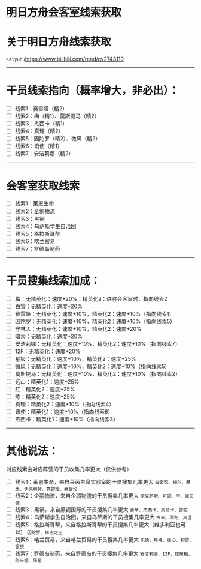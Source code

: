 # [明日方舟会客室线索获取](https://github.com/noteMay/noteMay.github.io/issues/12)

# 关于明日方舟线索获取
`Kaiyuhu`<https://www.bilibili.com/read/cv2743119>

---

# 干员线索指向（概率增大，非必出）：
- [ ] 线索1：赛雷娅（精2）
- [ ] 线索2：梅（精1）、莫斯提马（精2）
- [ ] 线索3：杰西卡（精1）
- [ ] 线索4：真理（精2）
- [ ] 线索5：因陀罗（精2）、微风（精2）
- [ ] 线索6：讯使（精1）
- [ ] 线索7：安洁莉娜（精2）

---

# 会客室获取线索
- [ ] 线索1：莱恩生命
- [ ] 线索2：企鹅物流
- [ ] 线索3：黑钢
- [ ] 线索4：乌萨斯学生自治团
- [ ] 线索5：格拉斯哥帮
- [ ] 线索6：喀兰贸易
- [ ] 线索7：罗德岛制药 

---

# 干员搜集线索加成：
- [ ] 梅：无精英化：速度+20%：精英化2：进驻会客室时，指向线索2
- [ ] 白雪：无精英化：速度+20%
- [ ] 赛雷娅：无精英化：速度+10%，精英化2：速度+10%（指向线索1）
- [ ] 因陀罗：无精英化：速度+10%，精英化2：速度+10%（指向线索5）
- [ ] 守林人：无精英化：速度+10%，精英化2：速度+20%
- [ ] 暗索：无精英化：速度+20%
- [ ] 安洁莉娜：无精英化：速度+10%，精英化2：速度+10%（指向线索7）
- [ ] 12F：无精英化：速度+20%
- [ ] 星极：无精英化：速度+10%，精英化2：速度+25%
- [ ] 微风：无精英化：速度+10%，精英化2：速度+10%（指向线索5）
- [ ] 莫斯提马：无精英化：速度+10%，精英化2：速度+10%（指向线索2）
- [ ] 远山：精英化1：速度+25%
- [ ] 红：精英化2：速度+25%
- [ ] 陈：精英化2：速度+25%
- [ ] 真理：精英化2：速度+10%（指向线索4）
- [ ] 讯使：精英化1：速度+10%（指向线索6）
- [ ] 杰西卡：精英化1：速度+10%（指向线索3）

---

# 其他说法：
对应线索由对应阵营的干员收集几率更大（仅供参考）
- [ ] 线索1：莱恩生命，来自莱茵生命实验室的干员搜集几率更大
`白面鸮、梅尔、赫墨、伊芙利特、赛雷娅、麦哲伦`
- [ ] 线索2：企鹅物流，来自企鹅物流的干员搜集几率更大
`德克萨斯、可颂、空、能天使`
- [ ] 线索3：黑钢，来自黑钢国际的干员搜集几率更大
`香草、杰西卡、芙兰卡、雷蛇`
- [ ] 线索4：乌萨斯学生自治团，来自乌萨斯的干员搜集几率更大
`古米、凛冬、真理`
- [ ] 线索5：格拉斯哥帮，来自格拉斯哥帮的干员搜集几率更大（维多利亚也可以）
`因陀罗、推进之王`
- [ ] 线索6：喀兰贸易，来自喀兰贸易的干员搜集几率更大
`讯使、角峰、崖心、初雪、银灰`
- [ ] 线索7：罗德岛制药，来自罗德岛的干员搜集几率更大
`安洁莉娜、12F、蛇屠箱、阿米娅、陨星`